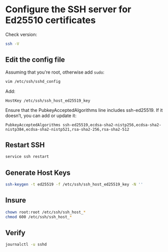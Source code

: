 # Configure the SSH server for Ed25510 certificates

Check version:

```Bash
ssh -V
``` 

## Edit the config file

Assuming that you're root, otherwise add `sudo`:

```Bash
vim /etc/ssh/sshd_config
```

Add:

```
HostKey /etc/ssh/ssh_host_ed25519_key
```

Ensure that the PubkeyAcceptedAlgorithms line includes ssh-ed25519. 
If it doesn’t, you can add or update it:

```
PubkeyAcceptedAlgorithms ssh-ed25519,ecdsa-sha2-nistp256,ecdsa-sha2-nistp384,ecdsa-sha2-nistp521,rsa-sha2-256,rsa-sha2-512
```

## Restart SSH

```Bash
service ssh restart
```

## Generate Host Keys

```Bash
ssh-keygen -t ed25519 -f /etc/ssh/ssh_host_ed25519_key -N ''
```

## Insure

```Bash
chown root:root /etc/ssh/ssh_host_*
chmod 600 /etc/ssh/ssh_host_*
```

## Verify

```Bash
journalctl -u sshd
```

